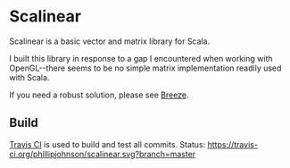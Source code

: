 # Scalinear
Scalinear is a basic vector and matrix library for Scala.

I built this library in response to a gap I encountered when working with OpenGL--there seems to be no simple matrix implementation readily used with Scala.

If you need a robust solution, please see [Breeze](https://github.com/scalanlp/breeze).

## Build
[Travis CI](http://travis-ci.org/) is used to build and test all commits.
Status: https://travis-ci.org/phillipjohnson/scalinear.svg?branch=master
